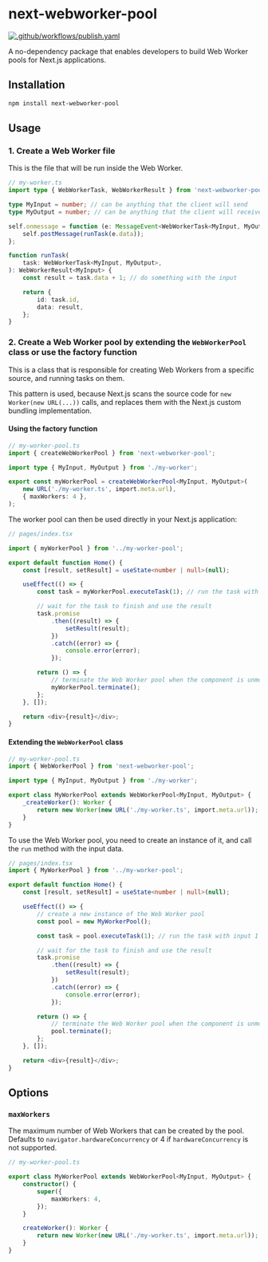 # next-webworker-pool

[![.github/workflows/publish.yaml](https://github.com/iuliancmarcu/next-webworker-pool/actions/workflows/publish.yaml/badge.svg)](https://github.com/iuliancmarcu/next-webworker-pool/actions/workflows/publish.yaml)

A no-dependency package that enables developers to build Web Worker pools for Next.js applications.

## Installation

```bash
npm install next-webworker-pool
```

## Usage

### 1. Create a Web Worker file

This is the file that will be run inside the Web Worker.

```typescript
// my-worker.ts
import type { WebWorkerTask, WebWorkerResult } from 'next-webworker-pool';

type MyInput = number; // can be anything that the client will send
type MyOutput = number; // can be anything that the client will receive

self.onmessage = function (e: MessageEvent<WebWorkerTask<MyInput, MyOutput>>) {
    self.postMessage(runTask(e.data));
};

function runTask(
    task: WebWorkerTask<MyInput, MyOutput>,
): WebWorkerResult<MyInput> {
    const result = task.data + 1; // do something with the input

    return {
        id: task.id,
        data: result,
    };
}
```

### 2. Create a Web Worker pool by extending the `WebWorkerPool` class or use the factory function

This is a class that is responsible for creating Web Workers from a specific source, and running tasks on them.

This pattern is used, because Next.js scans the source code for `new Worker(new URL(...))` calls, and replaces
them with the Next.js custom bundling implementation.

#### Using the factory function

```typescript
// my-worker-pool.ts
import { createWebWorkerPool } from 'next-webworker-pool';

import type { MyInput, MyOutput } from './my-worker';

export const myWorkerPool = createWebWorkerPool<MyInput, MyOutput>(
    new URL('./my-worker.ts', import.meta.url),
    { maxWorkers: 4 },
);
```

The worker pool can then be used directly in your Next.js application:

```typescript
// pages/index.tsx

import { myWorkerPool } from '../my-worker-pool';

export default function Home() {
    const [result, setResult] = useState<number | null>(null);

    useEffect(() => {
        const task = myWorkerPool.executeTask(1); // run the task with input 1

        // wait for the task to finish and use the result
        task.promise
            .then((result) => {
                setResult(result);
            })
            .catch((error) => {
                console.error(error);
            });

        return () => {
            // terminate the Web Worker pool when the component is unmounted
            myWorkerPool.terminate();
        };
    }, []);

    return <div>{result}</div>;
}
```

#### Extending the `WebWorkerPool` class

```typescript
// my-worker-pool.ts
import { WebWorkerPool } from 'next-webworker-pool';

import type { MyInput, MyOutput } from './my-worker';

export class MyWorkerPool extends WebWorkerPool<MyInput, MyOutput> {
    _createWorker(): Worker {
        return new Worker(new URL('./my-worker.ts', import.meta.url));
    }
}
```

To use the Web Worker pool, you need to create an instance of it, and call the `run` method with the input data.

```typescript
// pages/index.tsx
import { MyWorkerPool } from '../my-worker-pool';

export default function Home() {
    const [result, setResult] = useState<number | null>(null);

    useEffect(() => {
        // create a new instance of the Web Worker pool
        const pool = new MyWorkerPool();

        const task = pool.executeTask(1); // run the task with input 1

        // wait for the task to finish and use the result
        task.promise
            .then((result) => {
                setResult(result);
            })
            .catch((error) => {
                console.error(error);
            });

        return () => {
            // terminate the Web Worker pool when the component is unmounted
            pool.terminate();
        };
    }, []);

    return <div>{result}</div>;
}
```

## Options

### `maxWorkers`

The maximum number of Web Workers that can be created by the pool. Defaults to `navigator.hardwareConcurrency` or 4 if `hardwareConcurrency` is not supported.

```typescript
// my-worker-pool.ts

export class MyWorkerPool extends WebWorkerPool<MyInput, MyOutput> {
    constructor() {
        super({
            maxWorkers: 4,
        });
    }

    createWorker(): Worker {
        return new Worker(new URL('./my-worker.ts', import.meta.url));
    }
}
```
